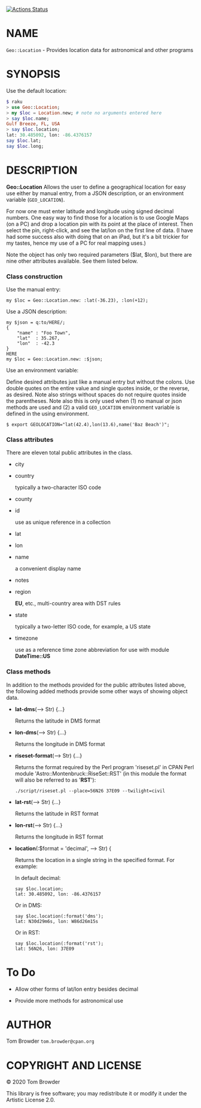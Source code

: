 [![Actions Status](https://github.com/tbrowder/Geo-Location/workflows/test/badge.svg)](https://github.com/tbrowder/Geo-Location/actions)

NAME
====

`Geo::Location` - Provides location data for astronomical and other programs

SYNOPSIS
========

Use the default location:

```raku
$ raku
> use Geo::Location;
> my $loc = Location.new; # note no arguments entered here
> say $loc.name;
Gulf Breeze, FL, USA
> say $loc.location;
lat: 30.485092, lon: -86.4376157
say $loc.lat;
say $loc.long;
```

DESCRIPTION
===========

**Geo::Location** Allows the user to define a geographical location for easy use either by manual entry, from a JSON description, or an environment variable (`GEO_LOCATION`).

For now one must enter latitude and longitude using signed decimal numbers. One easy way to find those for a location is to use Google Maps (on a PC) and drop a location pin with its point at the place of interest. Then select the pin, right-click, and see the lat/lon on the first line of data. (I have had some success also with doing that on an iPad, but it's a bit trickier for my tastes, hence my use of a PC for real mapping uses.)

Note the object has only two required parameters ($lat, $lon), but there are nine other attributes available. See them listed below.

### Class construction

Use the manual entry:

    my $loc = Geo::Location.new: :lat(-36.23), :lon(+12);

Use a JSON description:

    my $json = q:to/HERE/;
    {
        "name" : "Foo Town",
        "lat"  : 35.267,
        "lon"  : -42.3
    }
    HERE
    my $loc = Geo::Location.new: :$json;

Use an environment variable:

Define desired attributes just like a manual entry but without the colons. Use double quotes on the entire value and single quotes inside, or the reverse, as desired. Note also strings without spaces do not require quotes inside the parentheses. Note also this is only used when (1) no manual or json methods are used and (2) a valid `GEO_LOCATION` environment variable is defined in the using environment.

    $ export GEOLOCATION="lat(42.4),lon(13.6),name('Baz Beach')";

### Class attributes

There are eleven total public attributes in the class.

  * city

  * country 

    typically a two-character ISO code

  * county

  * id 

    use as unique reference in a collection

  * lat

  * lon

  * name 

    a convenient display name

  * notes

  * region 

    **EU**, etc., multi-country area with DST rules

  * state 

    typically a two-letter ISO code, for example, a US state

  * timezone 

    use as a reference time zone abbreviation for use with module **DateTime::US**

### Class methods

In addition to the methods provided for the public attributes listed above, the following added methods provide some other ways of showing object data.

  * **lat-dms**(--> Str) {...}

    Returns the latitude in DMS format

  * **lon-dms**(--> Str) {...}

    Returns the longitude in DMS format

  * **riseset-format**(--> Str) {...}

    Returns the format required by the Perl program 'riseset.pl' in CPAN Perl module 'Astro::Montenbruck::RiseSet::RST' (in this module the format will also be referred to as '**RST**'):

        ./script/riseset.pl --place=56N26 37E09 --twilight=civil

  * **lat-rst**(--> Str) {...}

    Returns the latitude in RST format

  * **lon-rst**(--> Str) {...}

    Returns the longitude in RST format

  * **location**(:$format = 'decimal', --> Str) {

    Returns the location in a single string in the specified format. For example:

    In default decimal:

        say $loc.location;
        lat: 30.485092, lon: -86.4376157

    Or in DMS:

        say $loc.location(:format('dms');
        lat: N30d29m6s, lon: W86d26m15s

    Or in RST:

        say $loc.location(:format('rst');
        lat: 56N26, lon: 37E09

To Do
=====

  * Allow other forms of lat/lon entry besides decimal

  * Provide more methods for astronomical use

AUTHOR
======

Tom Browder `tom.browder@cpan.org`

COPYRIGHT AND LICENSE
=====================

© 2020 Tom Browder

This library is free software; you may redistribute it or modify it under the Artistic License 2.0.

